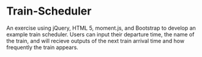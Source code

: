 # Train-Scheduler
An exercise using jQuery, HTML 5, moment.js, and Bootstrap to develop an example train scheduler.  Users can input their departure time, the name of the train, and will recieve outputs of the next train arrival time and how frequently the train appears.
